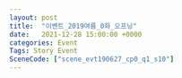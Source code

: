 ```yaml
---
layout: post
title:  "이벤트_2019여름_0화_오프닝"
date:   2021-12-28 15:00:00 +0000
categories: Event
Tags: Story Event
SceneCode: ["scene_evt190627_cp0_q1_s10"]
---
```

